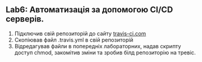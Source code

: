 ﻿## Lab6: Автоматизація за допомогою CI/CD серверів.

1. Пiдключив свiй репозиторiй до сайту [travis-ci.com](https://travis-ci.org/mxsvjat50/proglabs)
2. Скопiював файл .travis.yml в свiй репозиторiй
3. Вiдредагував файли в попереднiх лабораторних, надав скрипту доступ chmod, закомiтив змiни та зробив бiлд репозиторiю на тревiс.

